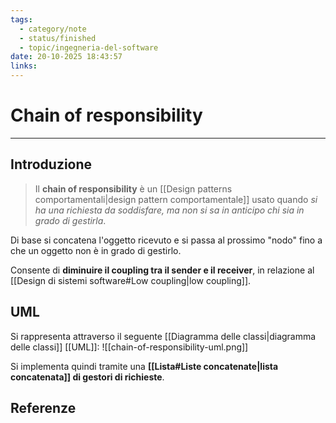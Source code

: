 ```yaml
---
tags:
  - category/note
  - status/finished
  - topic/ingegneria-del-software
date: 20-10-2025 18:43:57
links:
---
```

# Chain of responsibility
---
## Introduzione
> Il **chain of responsibility** è un [[Design patterns comportamentali|design pattern comportamentale]] usato quando _si ha una richiesta da soddisfare, ma non si sa in anticipo chi sia in grado di gestirla_.

Di base si concatena l'oggetto ricevuto e si passa al prossimo "nodo" fino a che un oggetto non è in grado di gestirlo.

Consente di **diminuire il coupling tra il sender e il receiver**, in relazione al [[Design di sistemi software#Low coupling|low coupling]].

## UML
Si rappresenta attraverso il seguente [[Diagramma delle classi|diagramma delle classi]] [[UML]]:
![[chain-of-responsibility-uml.png]]

Si implementa quindi tramite una **[[Lista#Liste concatenate|lista concatenata]] di gestori di richieste**.

## Referenze